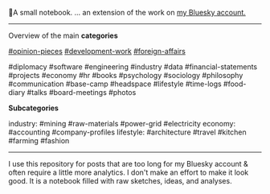 📘A small notebook. 
... an extension of the work on [my Bluesky account.](https://bsky.app/profile/robbeside.bsky.social)

---
Overview of the main **categories** 

[#opinion-pieces](https://bsky.app/hashtag/opinion-pieces?author=robbeside.bsky.social)
[#development-work](https://bsky.app/hashtag/development-work?author=robbeside.bsky.social)
[#foreign-affairs](https://bsky.app/hashtag/foreign-affairs?author=robbeside.bsky.social)

 
 
  #diplomacy #software #engineering #industry #data #financial-statements #projects #economy #hr #books #psychology #sociology #philosophy #communication #base-camp #headspace #lifestyle #time-logs #food-diary #talks #board-meetings #photos

**Subcategories**

industry: #mining #raw-materials #power-grid #electricity
economy: #accounting #company-profiles
lifestyle: #architecture #travel #kitchen #farming #fashion


---
I use this repository for posts that are too long for my Bluesky account & often require a little more analytics. 
I don't make an effort to make it look good. It is a notebook filled with raw sketches, ideas, and analyses. 





